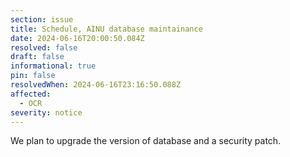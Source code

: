 ```yaml
---
section: issue
title: Schedule, AINU database maintainance
date: 2024-06-16T20:00:50.084Z
resolved: false
draft: false
informational: true
pin: false
resolvedWhen: 2024-06-16T23:16:50.088Z
affected:
  - OCR
severity: notice
---
```

We plan to upgrade the version of database and a security patch.